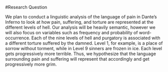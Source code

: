 #Research Question

We plan to conduct a linguistic analysis of the language of pain in Dante’s Inferno to look at how pain, suffering, and torture are represented at the different levels of hell. Our analysis will be heavily semantic, however we will also focus on variables such as frequency and probability of word-occurrence. Each of the nine levels of hell and purgatory is associated with a different torture suffered by the damned. Level 1, for example, is a place of sorrow without torment, while in Level 9 sinners are frozen in ice. Each level gets progressively more terrible. Thus, we hypothesize that the language surrounding pain and suffering will represent that accordingly and get progressively more grim. 

